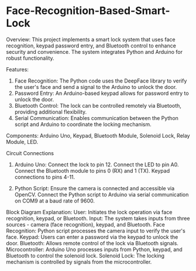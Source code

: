 # Face-Recognition-Based-Smart-Lock
Overview:
This project implements a smart lock system that uses face recognition, keypad password entry, and Bluetooth control to enhance security and convenience. The system integrates Python and Arduino for robust functionality.

Features:
1. Face Recognition: The Python code uses the DeepFace library to verify the user's face and send a signal to the Arduino to unlock the door.
2. Password Entry: An Arduino-based keypad allows for password entry to unlock the door.
3. Bluetooth Control: The lock can be controlled remotely via Bluetooth, providing additional flexibility.
4. Serial Communication: Enables communication between the Python script and Arduino to coordinate the locking mechanism.

Components:
Arduino Uno,
Keypad,
Bluetooth Module,
Solenoid Lock,
Relay Module,
LED.

Circuit Connections

1. Arduino Uno:
Connect the lock to pin 12.
Connect the LED to pin A0.
Connect the Bluetooth module to pins 0 (RX) and 1 (TX).
Keypad connections to pins 4-11.

2. Python Script:
Ensure the camera is connected and accessible via OpenCV.
Connect the Python script to Arduino via serial communication on COM9 at a baud rate of 9600.

Block Diagram Explanation: 
User: Initiates the lock operation via face recognition, keypad, or Bluetooth.
Input: The system takes inputs from three sources - camera (face recognition), keypad, and Bluetooth.
Face Recognition: Python script processes the camera input to verify the user's face.
Keypad: Users can enter a password via the keypad to unlock the door.
Bluetooth: Allows remote control of the lock via Bluetooth signals.
Microcontroller: Arduino Uno processes inputs from Python, keypad, and Bluetooth to control the solenoid lock.
Solenoid Lock: The locking mechanism is controlled by signals from the microcontroller.
